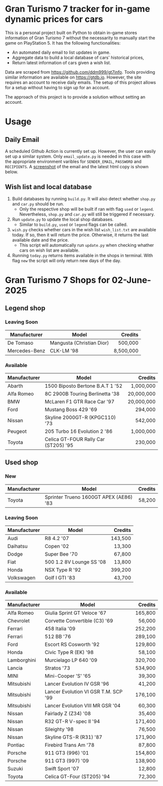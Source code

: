 # Gran Turismo 7 tracker for in-game dynamic prices for cars

This is a personal project built on Python to obtain in-game stores information of Gran Turismo 7 without the necessarity to manually start the game on PlayStation 5. It has the following functionalities:

- An automated daily email to list updates in game.
- Aggregate data to build a local database of cars' historical prices,
- Return latest information of cars given a wish list.

Data are scraped from https://github.com/ddm999/gt7info. Tools providing similar information are available on https://gtdb.io. However, the site requires an account to receive daily emails. The setup of this project allows for a setup without having to sign up for an account.

The approach of this project is to provide a solution without setting an account.

# Usage

## Daily Email

A scheduled Github Action is currently set up. However, the user can easily set up a similar system. Only `email_update.py` is needed in this case with the appropriate environment varibles for `SENDER_EMAIL`, `PASSWORD` and `RECIPIENTS`. A [screenshot](https://raw.githubusercontent.com/marcohoucheng/Gran-Turismo-7-Price-Tracker/main/data/email_screenshot.png) of the email and the latest html copy is shown below.

## Wish list and local database

1. Build databases by running `build.py`. It will also detect whether `shop.py` and `car.py` should be run.
    - Only the respective shop will be built if ran with flag `used` or `legend`. Nevertheless, `shop.py` and `car.py` will still be triggered if necessary.
2. Run `update.py` to update the local shop databases.
    - Similar to `build.py`, `used` or `legend` flags can be called.
3. `wish.py` checks whether cars in the wish list `wish_list.txt` are available today. If so, then it will return the price. Otherwise, it returns the last available date and the price.
    - This script will automatically run `update.py` when checking whather cars on wish list are available.
4. Running `today.py` returns items available in the shops in terminal. With flag `new` the script will only return new days of the day.


# Gran Turismo 7 Shops for 02-June-2025



## Legend shop

### Leaving Soon
 | Manufacturer | Model | Credits |
 | --- | --- | --: |
|De Tomaso|Mangusta (Christian Dior)|500,000|
|Mercedes-Benz|CLK-LM '98|8,500,000|

### Available
 | Manufacturer | Model | Credits |
 | --- | --- | --: |
|Abarth|1500 Biposto Bertone B.A.T 1 '52|1,000,000|
|Alfa Romeo|8C 2900B Touring Berlinetta '38|20,000,000|
|BMW|McLaren F1 GTR Race Car '97|20,000,000|
|Ford|Mustang Boss 429 '69|294,000|
|Nissan|Skyline 2000GT-R (KPGC110) '73|542,000|
|Peugeot|205 Turbo 16 Evolution 2 '86|1,000,000|
|Toyota|Celica GT-FOUR Rally Car (ST205) '95|230,000|


## Used shop

### New
 | Manufacturer | Model | Credits |
 | --- | --- | --: |
|Toyota|Sprinter Trueno 1600GT APEX (AE86) '83|58,200|

### Leaving Soon
 | Manufacturer | Model | Credits |
 | --- | --- | --: |
|Audi|R8 4.2 '07|143,500|
|Daihatsu|Copen '02|13,300|
|Dodge|Super Bee '70|67,800|
|Fiat|500 1.2 8V Lounge SS '08|13,800|
|Honda|NSX Type R '92|399,200|
|Volkswagen|Golf I GTI '83|43,700|

### Available
 | Manufacturer | Model | Credits |
 | --- | --- | --: |
|Alfa Romeo|Giulia Sprint GT Veloce '67|165,800|
|Chevrolet|Corvette Convertible (C3) '69|56,000|
|Ferrari|458 Italia '09|252,200|
|Ferrari|512 BB '76|289,100|
|Ford|Escort RS Cosworth '92|129,800|
|Honda|Civic Type R (EK) '98|58,100|
|Lamborghini|Murcielago LP 640 '09|320,700|
|Lancia|Stratos '73|534,900|
|MINI|Mini-Cooper 'S' '65|39,300|
|Mitsubishi|Lancer Evolution IV GSR '96|41,200|
|Mitsubishi|Lancer Evolution VI GSR T.M. SCP '99|176,100|
|Mitsubishi|Lancer Evolution VIII MR GSR '04|60,300|
|Nissan|Fairlady Z (Z34) '08|35,400|
|Nissan|R32 GT-R V-spec II '94|171,400|
|Nissan|Sileighty '98|76,500|
|Nissan|Skyline GTS-R (R31) '87|171,900|
|Pontiac|Firebird Trans Am '78|87,800|
|Porsche|911 GT3 (996) '01|154,800|
|Porsche|911 GT3 (997) '09|138,900|
|Suzuki|Swift Sport '07|12,800|
|Toyota|Celica GT-Four (ST205) '94|72,300|
